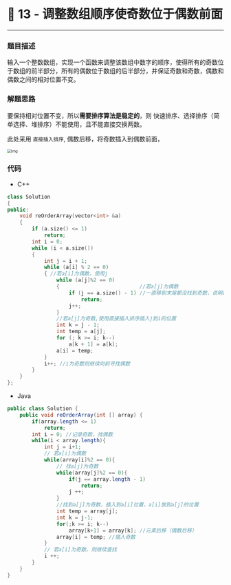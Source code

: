 # 💫 13 - 调整数组顺序使奇数位于偶数前面

---



### 题目描述

输入一个整数数组，实现一个函数来调整该数组中数字的顺序，使得所有的奇数位于数组的前半部分，所有的偶数位于数组的后半部分，并保证奇数和奇数，偶数和偶数之间的相对位置不变。

### 解题思路

要保持相对位置不变，所以**需要排序算法是稳定的**，则 快速排序、选择排序（简单选择、堆排序）不能使用，且不能直接交换两数。

此处采用 `直接插入排序`, 偶数后移，将奇数插入到偶数前面，

<img src="https://cdn.nlark.com/yuque/0/2020/png/1237282/1586187257829-0b3b6e61-2b8c-4773-b42f-d226a750c752.png" alt="img" style="zoom: 60%;" />

### 代码

- C++

```cpp
class Solution
{
public:
    void reOrderArray(vector<int> &a)
    {
        if (a.size() <= 1)
            return;
        int i = 0;
        while (i < a.size())
        {
            int j = i + 1;
            while (a[i] % 2 == 0)
            { //若a[i]为偶数，使用j
                while (a[j]%2 == 0)
                {                          //若a[j]为偶数
                    if (j == a.size() - 1) //一直移到末尾都没找到奇数，说明数组排列完毕
                        return;
                    j++;
                }
                //若a[j]为奇数,使用直接插入排序插入j到i的位置
                int k = j - 1;
                int temp = a[j];
                for (; k >= i; k--)
                    a[k + 1] = a[k];
                a[i] = temp;
            }
            i++; //i为奇数则继续向前寻找偶数
        }
    }
};
```



- Java

```java
public class Solution {
    public void reOrderArray(int [] array) {
        if(array.length <= 1)
            return;
        int i = 0; //记录奇数，找偶数
        while(i < array.length){
            int j = i+1;
            // 若a[i]为偶数
            while(array[i]%2 == 0){
                // 找a[j]为奇数
                while(array[j]%2 == 0){
                    if(j == array.length - 1)
                        return;
                    j ++; 
                }
                //找到a[j]为奇数，插入到a[i]位置，a[i]放到a[j]的位置
                int temp = array[j];
                int k = j-1;
                for(;k >= i; k--)
                    array[k+1] = array[k]; //元素后移（偶数后移）
                array[i] = temp; //插入奇数
            }
            // 若a[i]为奇数，则继续查找
            i ++;
        }
    }
}
```